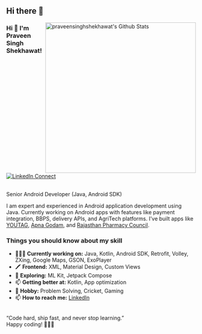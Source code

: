 ## Hi there 👋

<!--
**praveensinghshekhawat/praveensinghshekhawat** is a ✨ _special_ ✨ repository because its `README.md` (this file) appears on your GitHub profile.

Here are some ideas to get you started:

- 🔭 I’m currently working on ...
- 🌱 I’m currently learning ...
- 👯 I’m looking to collaborate on ...
- 🤔 I’m looking for help with ...
- 💬 Ask me about ...
- 📫 How to reach me: ...
- 😄 Pronouns: ...
- ⚡ Fun fact: ...
-->


[<img align="right" width="400" src="https://github-readme-stats.vercel.app/api?username=praveensinghshekhawat&&show_icons=true&theme=tokyonight&count_private=true" alt="praveensinghshekhawat's Github Stats"/>](https://github.com/praveensinghshekhawat)

### Hi 👋 I'm Praveen Singh Shekhawat!

[![LinkedIn Connect](https://img.shields.io/badge/%20-Connect-black?color=222244&labelColor=000000&logo=linkedin&logoColor=f5f7fe)](https://www.linkedin.com/in/praveensinghshekhawat)

<br> Senior Android Developer (Java, Android SDK) <br />

I am expert and experienced in Android application development using Java. Currently working on Android apps with features like payment integration, BBPS, delivery APIs, and AgriTech platforms. I’ve built apps like [YOUTAG](https://play.google.com/store/apps/details?id=app.youtagindia.com), [Apna Godam](https://play.google.com/store/apps/details?id=com.apnagodam), and [Rajasthan Pharmacy Council](https://play.google.com/store/apps/details?id=com.rajasthanpharmacy).

<!---
your comment goes here
and here
--> 

### Things you should know about my skill

- 👨🏽‍💻 <b>Currently working on:</b> Java, Kotlin, Android SDK, Retrofit, Volley, ZXing, Google Maps, GSON, ExoPlayer
- 🖍 <b>Frontend:</b> XML, Material Design, Custom Views
- 🤔 <b>Exploring:</b> ML Kit, Jetpack Compose
- 📫 <b>Getting better at:</b> Kotlin, App optimization
- 🌱 <b>Hobby:</b> Problem Solving, Cricket, Gaming  
- 📫 <b>How to reach me:</b>  [LinkedIn](https://www.linkedin.com/in/praveensinghshekhawat)
<!--- 💬 <b>Other link:<b> [Play Store Projects](https://play.google.com/store/apps/dev?id=8253516072134177027)-->
</br>
 “Code hard, ship fast, and never stop learning.”</br>
            Happy coding! 👨🏽‍💻
